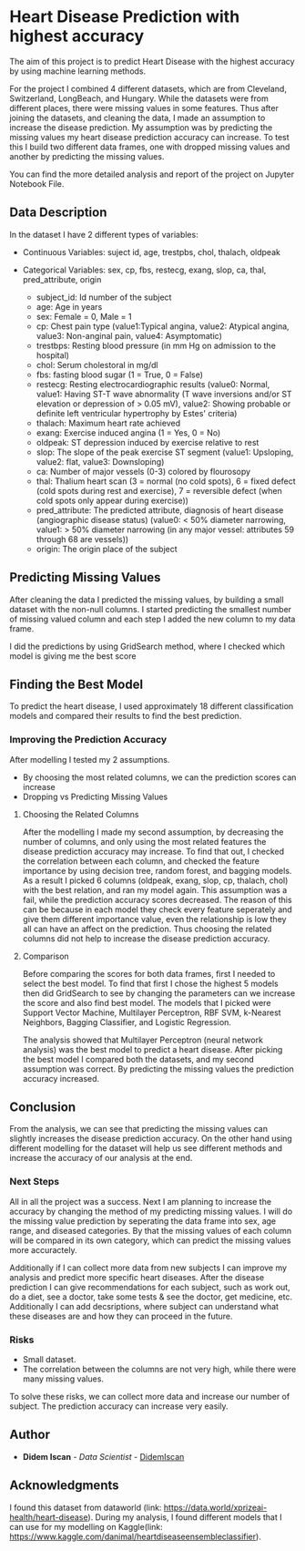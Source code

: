 # Heart Disease Prediction with highest accuracy

The aim of this project is to predict Heart Disease with the highest accuracy by using machine learning methods.

For the project I combined 4 different datasets, which are from Cleveland, Switzerland, LongBeach, and Hungary. While the datasets were from different places, there were missing values in some features. Thus after joining the datasets, and cleaning the data, I made an assumption to increase the disease prediction. My assumption was by predicting the missing values my heart disease prediction accuracy can increase. To test this I build two different data frames, one with dropped missing values and another by predicting the missing values.

You can find the more detailed analysis and report of the project on Jupyter Notebook File. 


## Data Description

In the dataset I have 2 different types of variables:
- Continuous Variables: suject id, age, trestpbs, chol, thalach, oldpeak
- Categorical Variables: sex, cp, fbs, restecg, exang, slop, ca, thal, pred_attribute, origin

    - subject_id: Id number of the subject
    - age: Age in years
    - sex: Female = 0, Male = 1 
    - cp: Chest pain type (value1:Typical angina, value2: Atypical angina, value3: Non-anginal pain, value4: Asymptomatic)
    - trestbps: Resting blood pressure (in mm Hg on admission to the hospital)
    - chol: Serum cholestoral in mg/dl
    - fbs: fasting blood sugar (1 = True, 0 = False)
    - restecg: Resting electrocardiographic results (value0: Normal, value1: Having ST-T wave abnormality (T wave inversions and/or ST elevation or depression of > 0.05 mV), value2: Showing probable or definite left ventricular hypertrophy by Estes' criteria)
    - thalach: Maximum heart rate achieved
    - exang: Exercise induced angina (1 = Yes, 0  = No)
    - oldpeak: ST depression induced by exercise relative to rest
    - slop: The slope of the peak exercise ST segment (value1: Upsloping, value2: flat, value3: Downsloping)
    - ca: Number of major vessels (0-3) colored by flourosopy
    - thal: Thalium heart scan (3 = normal (no cold spots), 6 = fixed defect (cold spots during rest and exercise), 7 = reversible defect (when cold spots only appear during exercise))
    - pred_attribute: The predicted attribute, diagnosis of heart disease (angiographic disease status) (value0: < 50% diameter narrowing, value1: > 50% diameter narrowing (in any major vessel: attributes 59 through 68 are vessels))
    - origin: The origin place of the subject

## Predicting Missing Values

After cleaning the data I predicted the missing values, by building a small dataset with the non-null columns. I started predicting the smallest number of missing valued column and each step I added the new column to my data frame. 

I did the predictions by using GridSearch method, where I checked which model is giving me the best score 


## Finding the Best Model 

To predict the heart disease, I used approximately 18 different classification models and compared their results to find the best prediction. 

### Improving the Prediction Accuracy

After modelling I tested my 2 assumptions. 
- By choosing the most related columns, we can the prediction scores can increase
- Dropping vs Predicting Missing Values


1. Choosing the Related Columns

    After the modelling I made my second assumption, by decreasing the number of columns, and only using the most related features the disease prediction accuracy may increase. To find that out, I checked the correlation between each column, and checked the feature importance by using decision tree, random forest, and bagging models. As a result I picked 6 columns (oldpeak, exang, slop, cp, thalach, chol) with the best relation, and ran my model again. This assumption was a fail, while the prediction accuracy scores decreased. The reason of this can be because in each model they check every feature seperately and give them different importance value, even the relationship is low they all can have an affect on the prediction. Thus choosing the related columns did not help to increase the disease prediction accuracy. 

2. Comparison 

    Before comparing the scores for both data frames, first I needed to select the best model. To find that first I chose the highest 5 models then did GridSearch to see by changing the parameters can we increase the score and also find best model. The models that I picked were Support Vector Machine, Multilayer Perceptron, RBF SVM, k-Nearest Neighbors, Bagging Classifier, and Logistic Regression. 
    
    The analysis showed that Multilayer Perceptron (neural network analysis) was the best model to predict a heart disease. After picking the best model I compared both the datasets, and my second assumption was correct. By predicting the missing values the prediction accuracy increased. 
    
    
## Conclusion

From the analysis, we can see that predicting the missing values can slightly increases the disease prediction accuracy. On the other hand using different modelling for the dataset will help us see different methods and increase the accuracy of our analysis at the end. 



### Next Steps

All in all the project was a success. Next I am planning to increase the accuracy by changing the method of my predicting missing values. I will do the missing value prediction by seperating the data frame into sex, age range, and diseased categories. By that the missing values of each column will be compared in its own category, which can predict the missing values more accuractely.

Additionally if I can collect more data from new subjects I can improve my analysis and predict more specific heart diseases. After the disease prediction I can give recommendations for each subject, such as work out, do a diet, see a doctor, take some tests & see the doctor, get medicine, etc. Additionally I can add decsriptions, where subject can understand what these diseases are and how they can proceed in the future. 

### Risks

- Small dataset.
- The correlation between the columns are not very high, while there were many missing values.

To solve these risks, we can collect more data and increase our number of subject. The prediction accuracy can increase very easily. 


## Author

* **Didem Iscan** - *Data Scientist* - [DidemIscan](https://github.com/DidemIscan)

## Acknowledgments

I found this dataset from dataworld (link: https://data.world/xprizeai-health/heart-disease). 
During my analysis, I found different models that I can use for my modelling on Kaggle(link: https://www.kaggle.com/danimal/heartdiseaseensembleclassifier).
